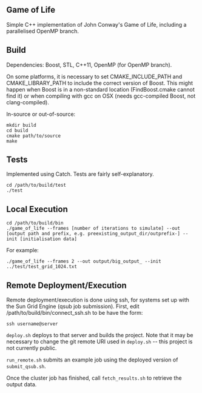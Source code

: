 ## Game of Life

Simple C++ implementation of John Conway's Game of Life, including a parallelised OpenMP branch.

## Build

Dependencies: Boost, STL, C++11, OpenMP (for OpenMP branch).

On some platforms, it is necessary to set CMAKE_INCLUDE_PATH and CMAKE_LIBRARY_PATH to include the correct version of Boost. This might happen when Boost is in a non-standard location (FindBoost.cmake cannot find it) or when compiling with gcc on OSX (needs gcc-compiled Boost, not clang-compiled).

In-source or out-of-source:

```
mkdir build
cd build
cmake path/to/source
make
```

## Tests

Implemented using Catch. Tests are fairly self-explanatory.

```
cd /path/to/build/test
./test
```

## Local Execution

```
cd /path/to/build/bin
./game_of_life --frames [number of iterations to simulate] --out [output path and prefix, e.g. preexisting_output_dir/outprefix-] --init [initialisation data]
```

For example:

```
./game_of_life --frames 2 --out output/big_output_ --init ../test/test_grid_1024.txt
```

## Remote Deployment/Execution

Remote deployment/execution is done using ssh, for systems set up with the Sun Grid Engine (qsub job submission). First, edit /path/to/build/bin/connect_ssh.sh to be have the form:

```
ssh username@server
```

`deploy.sh` deploys to that server and builds the project. Note that it may be necessary to change the git remote URI used in `deploy.sh` -- this project is not currently public.

`run_remote.sh` submits an example job using the deployed version of `submit_qsub.sh`.

Once the cluster job has finished, call `fetch_results.sh` to retrieve the output data.
